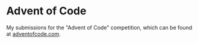 # Advent of Code

My submissions for the "Advent of Code" competition, which can be found at [adventofcode.com](http://adventofcode.com).
